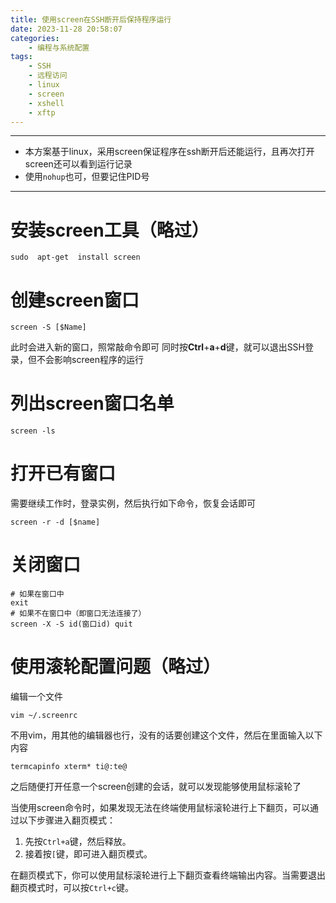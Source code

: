 ```yaml
---
title: 使用screen在SSH断开后保持程序运行
date: 2023-11-28 20:58:07
categories:
	- 编程与系统配置
tags: 
	- SSH
	- 远程访问
	- linux
	- screen
	- xshell
	- xftp
---
```

*****
- 本方案基于linux，采用screen保证程序在ssh断开后还能运行，且再次打开screen还可以看到运行记录
- 使用`nohup`也可，但要记住PID号
*****
# 安装screen工具（略过）
```
sudo  apt-get  install screen
```
# 创建screen窗口
```
screen -S [$Name]
```
此时会进入新的窗口，照常敲命令即可
同时按**Ctrl**+**a**+**d**键，就可以退出SSH登录，但不会影响screen程序的运行
# 列出screen窗口名单
```
screen -ls
```
# 打开已有窗口
需要继续工作时，登录实例，然后执行如下命令，恢复会话即可
```
screen -r -d [$name]
```
# 关闭窗口
```
# 如果在窗口中 
exit
# 如果不在窗口中（即窗口无法连接了） 
screen -X -S id(窗口id) quit
```
# 使用滚轮配置问题（略过）
编辑一个文件

```shell
vim ~/.screenrc
```

不用vim，用其他的编辑器也行，没有的话要创建这个文件，然后在里面输入以下内容

```shell
termcapinfo xterm* ti@:te@
```

之后随便打开任意一个screen创建的会话，就可以发现能够使用鼠标滚轮了

当使用screen命令时，如果发现无法在终端使用鼠标滚轮进行上下翻页，可以通过以下步骤进入翻页模式：

1. 先按`Ctrl+a`键，然后释放。
2. 接着按`[`键，即可进入翻页模式。

在翻页模式下，你可以使用鼠标滚轮进行上下翻页查看终端输出内容。当需要退出翻页模式时，可以按`Ctrl+c`键。
